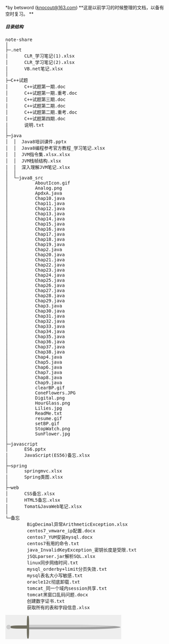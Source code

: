 
*by betsword (knocout@163.com)
**这是以前学习的时候整理的文档，以备有空时复习。 **
##### 目录结构
<pre>
note-share
│  
├─.net
│      CLR_学习笔记(1).xlsx
│      CLR_学习笔记(2).xlsx
│      VB.net笔记.xlsx
│      
├─C++试题
│      C++试题第一期.doc
│      C++试题第一期.重考.doc
│      C++试题第三期.doc
│      C++试题第二期.doc
│      C++试题第二期.重考.doc
│      C++试题第四期.doc
│      说明.txt
│      
├─java
│  │  Java8培训课件.pptx
│  │  Java8编程参考官方教程_学习笔记.xlsx
│  │  JVM指令集.xlsx.xlsx
│  │  JVM栈帧结构.xlsx
│  │  深入理解JVM笔记.xlsx
│  │  
│  └─java8_src
│          AboutIcon.gif
│          Analog.png
│          ApdxA.java
│          Chap10.java
│          Chap11.java
│          Chap12.java
│          Chap13.java
│          Chap14.java
│          Chap15.java
│          Chap16.java
│          Chap17.java
│          Chap18.java
│          Chap19.java
│          Chap2.java
│          Chap20.java
│          Chap21.java
│          Chap22.java
│          Chap23.java
│          Chap24.java
│          Chap25.java
│          Chap26.java
│          Chap27.java
│          Chap28.java
│          Chap29.java
│          Chap3.java
│          Chap30.java
│          Chap31.java
│          Chap32.java
│          Chap33.java
│          Chap34.java
│          Chap35.java
│          Chap36.java
│          Chap37.java
│          Chap38.java
│          Chap4.java
│          Chap5.java
│          Chap6.java
│          Chap7.java
│          Chap8.java
│          Chap9.java
│          clearBP.gif
│          ConeFlowers.JPG
│          Digital.png
│          HourGlass.png
│          Lilies.jpg
│          ReadMe.txt
│          resume.gif
│          setBP.gif
│          StopWatch.png
│          SunFlower.jpg
│          
├─javascript
│      ES6.pptx
│      JavaScript(ES56)备忘.xlsx
│      
├─spring
│      springmvc.xlsx
│      Spring类图.xlsx
│      
├─web
│      CSS备忘.xlsx
│      HTML5备忘.xlsx
│      Tomat&JavaWeb笔记.xlsx
│      
└─备忘
        BigDecimal异常ArithmeticException.xlsx
        centos7_vmware_ip配置.docx
        centos7_YUM安装mysql.docx
        centos7有用的命令.txt
        java_InvalidKeyException_密钥长度是受限.txt
        jSQLparser.jar解析SQL.xlsx
        linux同步网络时间.txt
        mysql_orderby+limit分页失效.txt
        mysql表名大小写敏感.txt
        oracle12c彻底卸载.txt
        tomcat_同一个域内session共享.txt
        tomcat黑窗口乱码问题.docx
        创建数字证书.txt
        获取所有的表和字段信息.xlsx
</pre>
![alt](sword.png "best sword")
